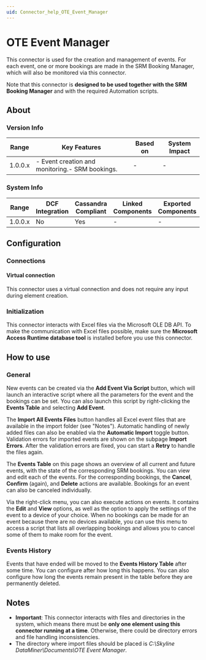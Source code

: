 ```yaml
---
uid: Connector_help_OTE_Event_Manager
---
```


# OTE Event Manager

This connector is used for the creation and management of events. For each event, one or more bookings are made in the SRM Booking Manager, which will also be monitored via this connector.

Note that this connector is **designed to be used together with the SRM Booking Manager** and with the required Automation scripts.

## About

### Version Info

| **Range** | **Key Features**                                 | **Based on** | **System Impact** |
|-----------|--------------------------------------------------|--------------|-------------------|
| 1.0.0.x   | \- Event creation and monitoring.- SRM bookings. | \-           | \-                |

### System Info

| **Range** | **DCF Integration** | **Cassandra Compliant** | **Linked Components** | **Exported Components** |
|-----------|---------------------|-------------------------|-----------------------|-------------------------|
| 1.0.0.x   | No                  | Yes                     | \-                    | \-                      |

## Configuration

### Connections

#### Virtual connection

This connector uses a virtual connection and does not require any input during element creation.

### Initialization

This connector interacts with Excel files via the Microsoft OLE DB API. To make the communication with Excel files possible, make sure the **Microsoft Access Runtime database tool** is installed before you use this connector.

## How to use

### General

New events can be created via the **Add Event Via Script** button, which will launch an interactive script where all the parameters for the event and the bookings can be set. You can also launch this script by right-clicking the **Events Table** and selecting **Add Event**.

The **Import All Events Files** button handles all Excel event files that are available in the import folder (see "Notes"). Automatic handling of newly added files can also be enabled via the **Automatic Import** toggle button. Validation errors for imported events are shown on the subpage **Import Errors**. After the validation errors are fixed, you can start a **Retry** to handle the files again.

The **Events Table** on this page shows an overview of all current and future events, with the state of the corresponding SRM bookings. You can view and edit each of the events. For the corresponding bookings, the **Cancel**, **Confirm** (again), and **Delete** actions are available. Bookings for an event can also be canceled individually.

Via the right-click menu, you can also execute actions on events. It contains the **Edit** and **View** options, as well as the option to apply the settings of the event to a device of your choice. When no bookings can be made for an event because there are no devices available, you can use this menu to access a script that lists all overlapping bookings and allows you to cancel some of them to make room for the event.

### Events History

Events that have ended will be moved to the **Events History Table** after some time. You can configure after how long this happens. You can also configure how long the events remain present in the table before they are permanently deleted.

## Notes

- **Important**: This connector interacts with files and directories in the system, which means there must be **only one element using this connector running at a time**. Otherwise, there could be directory errors and file handling inconsistencies.
- The directory where import files should be placed is *C:\Skyline DataMiner\Documents\OTE Event Manager*.
